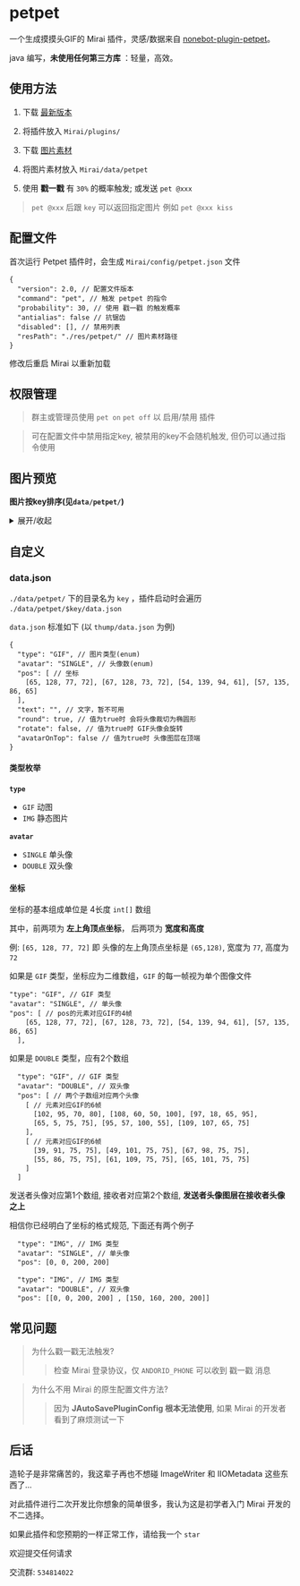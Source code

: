 # petpet

一个生成摸摸头GIF的 Mirai 插件，灵感/数据来自 [nonebot-plugin-petpet](https://github.com/noneplugin/nonebot-plugin-petpet)。

java 编写，**未使用任何第三方库** ：轻量，高效。

## 使用方法

1. 下载 [最新版本](https://github.com/Dituon/petpet/releases/)

2. 将插件放入 `Mirai/plugins/`

3. 下载 [图片素材](https://github.com/Dituon/petpet/tree/main/data/petpet)

4. 将图片素材放入 `Mirai/data/petpet`

5. 使用 **戳一戳** 有 `30%` 的概率触发; 或发送 `pet @xxx`

> `pet @xxx` 后跟 `key` 可以返回指定图片 例如 `pet @xxx kiss`

## 配置文件

首次运行 Petpet 插件时，会生成 `Mirai/config/petpet.json` 文件

```
{
  "version": 2.0, // 配置文件版本
  "command": "pet", // 触发 petpet 的指令
  "probability": 30, // 使用 戳一戳 的触发概率
  "antialias": false // 抗锯齿
  "disabled": [], // 禁用列表
  "resPath": "./res/petpet/" // 图片素材路径
}
```

修改后重启 Mirai 以重新加载

## 权限管理

> 群主或管理员使用 `pet on` `pet off` 以 启用/禁用 插件

> 可在配置文件中禁用指定key, 被禁用的key不会随机触发, 但仍可以通过指令使用

## 图片预览

**图片按key排序(见`data/petpet/`)**

<details>
<summary>展开/收起</summary>

| key | 预览 |
| --- | --- |
| kiss | ![image](img/0.gif) |
| rub | ![image](img/1.gif) |
| throw | ![image](img/2.gif) |
| petpet | ![image](img/3.gif) |
| play | ![image](img/4.gif) |
| roll | ![image](img/5.gif) |
| bite | ![image](img/6.gif) |
| twist | ![image](img/7.gif) |
| pound | ![image](img/8.gif) |
| thump | ![image](img/9.gif) |
| knock | ![image](img/10.gif) |
| suck | ![image](img/11.gif) |
| hammer | ![image](img/12.gif) |
| tightly | ![image](img/13.gif) |

</details>

## 自定义

### data.json

`./data/petpet/` 下的目录名为 `key` ，插件启动时会遍历 `./data/petpet/$key/data.json`

`data.json` 标准如下 (以 `thump/data.json` 为例)

```
{
  "type": "GIF", // 图片类型(enum)
  "avatar": "SINGLE", // 头像数(enum)
  "pos": [ // 坐标
    [65, 128, 77, 72], [67, 128, 73, 72], [54, 139, 94, 61], [57, 135, 86, 65]
  ],
  "text": "", // 文字，暂不可用
  "round": true, // 值为true时 会将头像裁切为椭圆形
  "rotate": false, // 值为true时 GIF头像会旋转
  "avatarOnTop": false // 值为true时 头像图层在顶端
}
```

#### 类型枚举

**`type`**

- `GIF`  动图
- `IMG`  静态图片

**`avatar`**

- `SINGLE`  单头像
- `DOUBLE`  双头像

#### 坐标

坐标的基本组成单位是 4长度 `int[]` 数组

其中，前两项为 **左上角顶点坐标**， 后两项为 **宽度和高度**

例: 
`[65, 128, 77, 72]` 即 头像的左上角顶点坐标是 `(65,128)`, 宽度为 `77`, 高度为 `72`

如果是 `GIF` 类型，坐标应为二维数组，`GIF` 的每一帧视为单个图像文件
```
"type": "GIF", // GIF 类型
"avatar": "SINGLE", // 单头像
"pos": [ // pos的元素对应GIF的4帧
    [65, 128, 77, 72], [67, 128, 73, 72], [54, 139, 94, 61], [57, 135, 86, 65]
  ],
```

如果是 `DOUBLE` 类型，应有2个数组
```
  "type": "GIF", // GIF 类型
  "avatar": "DOUBLE", // 双头像
  "pos": [ // 两个子数组对应两个头像
    [ // 元素对应GIF的6帧
      [102, 95, 70, 80], [108, 60, 50, 100], [97, 18, 65, 95],
      [65, 5, 75, 75], [95, 57, 100, 55], [109, 107, 65, 75]
    ],
    [ // 元素对应GIF的6帧
      [39, 91, 75, 75], [49, 101, 75, 75], [67, 98, 75, 75],
      [55, 86, 75, 75], [61, 109, 75, 75], [65, 101, 75, 75]
    ]
  ]
```
发送者头像对应第1个数组, 接收者对应第2个数组, **发送者头像图层在接收者头像之上**

相信你已经明白了坐标的格式规范, 下面还有两个例子

```
  "type": "IMG", // IMG 类型
  "avatar": "SINGLE", // 单头像
  "pos": [0, 0, 200, 200]
```
```
  "type": "IMG", // IMG 类型
  "avatar": "DOUBLE", // 双头像
  "pos": [[0, 0, 200, 200] , [150, 160, 200, 200]]
```

## 常见问题

> 为什么戳一戳无法触发?
>> 检查 Mirai 登录协议，仅 `ANDORID_PHONE` 可以收到 戳一戳 消息

> 为什么不用 Mirai 的原生配置文件方法?
>> 因为 **JAutoSavePluginConfig 根本无法使用**, 如果 Mirai 的开发者看到了麻烦测试一下

## 后话

造轮子是非常痛苦的，我这辈子再也不想碰 ImageWriter 和 IIOMetadata 这些东西了...

对此插件进行二次开发比你想象的简单很多，我认为这是初学者入门 Mirai 开发的不二选择。

如果此插件和您预期的一样正常工作，请给我一个 `star`

欢迎提交任何请求

交流群: `534814022`
